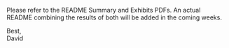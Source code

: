 Please refer to the README Summary and Exhibits PDFs. An actual README combining the results of both will be added in the coming weeks.

Best, <br>
David
